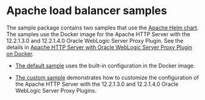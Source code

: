 # Apache load balancer samples

The sample package contains two samples that use the [Apache Helm chart](../apache-webtier/README.md). The samples use the Docker image for the Apache HTTP Server with the 12.2.1.3.0 and 12.2.1.4.0 Oracle WebLogic Server Proxy Plugin.  See the details in [Apache HTTP Server with Oracle WebLogic Server Proxy Plugin on Docker](https://github.com/oracle/docker-images/tree/master/OracleWebLogic/samples/12213-webtier-apache).

* [The default sample](default-sample/README.md) uses the built-in configuration in the Docker image.

* [The custom sample](custom-sample/README.md) demonstrates how to customize the configuration of the Apache HTTP Server with the 12.2.1.3.0  and 12.2.1.4.0 Oracle WebLogic Server Proxy Plugins.

